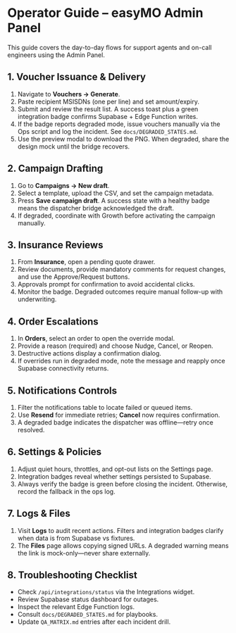 # Operator Guide – easyMO Admin Panel

This guide covers the day-to-day flows for support agents and on-call engineers using the Admin Panel.

## 1. Voucher Issuance & Delivery

1. Navigate to **Vouchers → Generate**.
2. Paste recipient MSISDNs (one per line) and set amount/expiry.
3. Submit and review the result list. A success toast plus a green integration badge confirms Supabase + Edge Function
   writes.
4. If the badge reports degraded mode, issue vouchers manually via the Ops script and log the incident. See
   `docs/DEGRADED_STATES.md`.
5. Use the preview modal to download the PNG. When degraded, share the design mock until the bridge recovers.

## 2. Campaign Drafting

1. Go to **Campaigns → New draft**.
2. Select a template, upload the CSV, and set the campaign metadata.
3. Press **Save campaign draft**. A success state with a healthy badge means the dispatcher bridge acknowledged the draft.
4. If degraded, coordinate with Growth before activating the campaign manually.

## 3. Insurance Reviews

1. From **Insurance**, open a pending quote drawer.
2. Review documents, provide mandatory comments for request changes, and use the Approve/Request buttons.
3. Approvals prompt for confirmation to avoid accidental clicks.
4. Monitor the badge. Degraded outcomes require manual follow-up with underwriting.

## 4. Order Escalations

1. In **Orders**, select an order to open the override modal.
2. Provide a reason (required) and choose Nudge, Cancel, or Reopen.
3. Destructive actions display a confirmation dialog.
4. If overrides run in degraded mode, note the message and reapply once Supabase connectivity returns.

## 5. Notifications Controls

1. Filter the notifications table to locate failed or queued items.
2. Use **Resend** for immediate retries; **Cancel** now requires confirmation.
3. A degraded badge indicates the dispatcher was offline—retry once resolved.

## 6. Settings & Policies

1. Adjust quiet hours, throttles, and opt-out lists on the Settings page.
2. Integration badges reveal whether settings persisted to Supabase.
3. Always verify the badge is green before closing the incident. Otherwise, record the fallback in the ops log.

## 7. Logs & Files

1. Visit **Logs** to audit recent actions. Filters and integration badges clarify when data is from Supabase vs fixtures.
2. The **Files** page allows copying signed URLs. A degraded warning means the link is mock-only—never share externally.

## 8. Troubleshooting Checklist

- Check `/api/integrations/status` via the Integrations widget.
- Review Supabase status dashboard for outages.
- Inspect the relevant Edge Function logs.
- Consult `docs/DEGRADED_STATES.md` for playbooks.
- Update `QA_MATRIX.md` entries after each incident drill.

